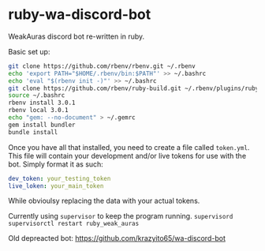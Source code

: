 # ruby-wa-discord-bot
WeakAuras discord bot re-written in ruby.

Basic set up:

```bash
git clone https://github.com/rbenv/rbenv.git ~/.rbenv
echo 'export PATH="$HOME/.rbenv/bin:$PATH"' >> ~/.bashrc
echo 'eval "$(rbenv init -)"' >> ~/.bashrc
git clone https://github.com/rbenv/ruby-build.git ~/.rbenv/plugins/ruby-build`
source ~/.bashrc
rbenv install 3.0.1
rbenv local 3.0.1
echo "gem: --no-document" > ~/.gemrc
gem install bundler
bundle install
```

Once you have all that installed, you need to create a file called `token.yml`. This file will contain your development and/or live tokens for use with the bot. Simply format it as such:

```yml
dev_token: your_testing_token
live_loken: your_main_token
```
While obvioulsy replacing the data with your actual tokens.

Currently using `supervisor` to keep the program running.
`supervisord`
`supervisorctl restart ruby_weak_auras`


Old depreacted bot: https://github.com/krazyito65/wa-discord-bot
